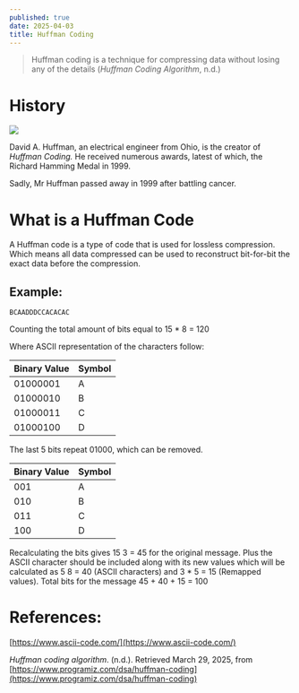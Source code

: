 ```yaml
---
published: true
date: 2025-04-03
title: Huffman Coding
---
```

> Huffman coding is a technique for compressing data without losing any of the details (_Huffman Coding Algorithm_, n.d.)

# History

![](https://ieeecs-media.computer.org/wp-media/2018/04/11204517/davidhuffman-wm-e1523479537419.jpg)

David A. Huffman, an electrical engineer from Ohio, is the creator of _Huffman Coding._ He received numerous awards, latest of which, the Richard Hamming Medal in 1999.

Sadly, Mr Huffman passed away in 1999 after battling cancer.

# What is a Huffman Code

A Huffman code is a type of code that is used for lossless compression. Which means all data compressed can be used to reconstruct bit-for-bit the exact data before the compression.

## Example:

`BCAADDDCCACACAC`

Counting the total amount of bits equal to 15 \* 8 = 120

Where ASCII representation of the characters follow:

| Binary Value | Symbol |
| --- | --- |
| 01000001 | A   |
| 01000010 | B   |
| 01000011 | C   |
| 01000100 | D   |

The last 5 bits repeat 01000, which can be removed.

| Binary Value | Symbol |
| --- | --- |
| 001 | A   |
| 010 | B   |
| 011 | C   |
| 100 | D   |

Recalculating the bits gives 15 3 = 45 for the original message. Plus the ASCII character should be included along with its new values which will be calculated as 5 8 = 40 (ASCII characters) and 3 \* 5 = 15 (Remapped values). Total bits for the message 45 + 40 + 15 = 100

# References:

[https://www.ascii-code.com/](https://www.ascii-code.com/)

_Huffman coding algorithm_. (n.d.). Retrieved March 29, 2025, from [https://www.programiz.com/dsa/huffman-coding](https://www.programiz.com/dsa/huffman-coding)